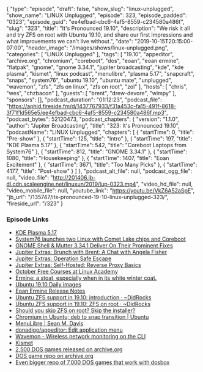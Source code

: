 {
  "type": "episode",
  "draft": false,
  "show_slug": "linux-unplugged",
  "show_name": "LINUX Unplugged",
  "episode": 323,
  "episode_padded": "0323",
  "episode_guid": "ee4efbad-cbc6-4af5-8559-c234580a486f",
  "slug": "323",
  "title": "It's Pronounced 19.10",
  "description": "We risk it all and try ZFS on root with Ubuntu 19.10, and share our first impressions and what improvements we can't live without.",
  "date": "2019-10-15T20:15:00-07:00",
  "header_image": "/images/shows/linux-unplugged.png",
  "categories": [
    "LINUX Unplugged"
  ],
  "tags": [
    "19.10",
    "appeditor",
    "archive.org",
    "chromium",
    "coreboot",
    "dos",
    "eoan",
    "eoan ermine",
    "flatpak",
    "gnome",
    "gnome 3.34.1",
    "jupiter broadcasting",
    "kde",
    "kde plasma",
    "kismet",
    "linux podcast",
    "menulibre",
    "plasma 5.17",
    "snapcraft",
    "snaps",
    "system76",
    "ubuntu 19.10",
    "ubuntu mate",
    "unplugged",
    "wavemon",
    "zfs",
    "zfs on linux",
    "zfs on root",
    "zol"
  ],
  "hosts": [
    "chris",
    "wes",
    "chzbacon"
  ],
  "guests": [
    "brent",
    "drew-devore",
    "wimpy"
  ],
  "sponsors": [],
  "podcast_duration": "01:12:23",
  "podcast_file": "https://aphid.fireside.fm/d/1437767933/f31a453c-fa15-491f-8618-3f71f1d565e5/ee4efbad-cbc6-4af5-8559-c234580a486f.mp3",
  "podcast_bytes": 52120473,
  "podcast_chapters": {
    "version": "1.1.0",
    "author": "Jupiter Broadcasting",
    "title": "323: It's Pronounced 19.10",
    "podcastName": "LINUX Unplugged",
    "chapters": [
      {
        "startTime": 0,
        "title": "Pre-show"
      },
      {
        "startTime": 125,
        "title": "Intro"
      },
      {
        "startTime": 197,
        "title": "KDE Plasma 5.17"
      },
      {
        "startTime": 542,
        "title": "Coreboot Laptops from System76"
      },
      {
        "startTime": 812,
        "title": "GNOME 3.34.1"
      },
      {
        "startTime": 1080,
        "title": "Housekeeping"
      },
      {
        "startTime": 1407,
        "title": "Eoan Excitement"
      },
      {
        "startTime": 3671,
        "title": "Too Many Picks"
      },
      {
        "startTime": 4177,
        "title": "Post-show"
      }
    ]
  },
  "podcast_alt_file": null,
  "podcast_ogg_file": null,
  "video_file": "http://201406.jb-dl.cdn.scaleengine.net/linuxun/2019/lup-0323.mp4",
  "video_hd_file": null,
  "video_mobile_file": null,
  "youtube_link": "https://youtu.be/VkZ6A52aSpE",
  "jb_url": "/135747/its-pronounced-19-10-linux-unplugged-323/",
  "fireside_url": "/323"
}


### Episode Links

  * [KDE Plasma 5.17](https://kde.org/announcements/plasma-5.17.0.php "KDE Plasma 5.17")
  * [System76 launches two Linux with Comet Lake chips and Coreboot](https://liliputing.com/2019/10/system76-launches-two-linux-with-comet-lake-chips-and-coreboot.html "System76 launches two Linux with Comet Lake chips and Coreboot")
  * [GNOME Shell & Mutter 3.34.1 Deliver On Their Prominent Fixes](https://www.phoronix.com/scan.php?page=news_item&px=GNOME-Shell-Mutter-3.34.1 "GNOME Shell & Mutter 3.34.1 Deliver On Their Prominent Fixes")
  * [Jupiter Extras: Brunch with Brent: A Chat with Angela Fisher](https://extras.show/21 "Jupiter Extras: Brunch with Brent: A Chat with Angela Fisher")
  * [Jupiter Extras: Operation Safe Escape](https://extras.show/20 "Jupiter Extras: Operation Safe Escape")
  * [Jupiter Extras: Self-Hosted: Reverse Proxy Basics](https://extras.show/19 "Jupiter Extras: Self-Hosted: Reverse Proxy Basics")
  * [October Free Courses at Linux Academy](https://linuxacademy.com/blog/announcements/free-courses-at-linux-academy-october-2019/ "October Free Courses at Linux Academy")
  * [Ermine: a stoat, especially when in its white winter coat.](http://www.theliberati.net/quaequamblog/wp-content/ermine-wallpaper-4.jpg "Ermine: a stoat, especially when in its white winter coat.")
  * [Ubuntu 19.10 Daily images](http://cdimage.ubuntu.com/ubuntu-mate/daily-live/current/ "Ubuntu 19.10 Daily images")
  * [Eoan Ermine Release Notes](https://wiki.ubuntu.com/EoanErmine/ReleaseNotes "Eoan Ermine Release Notes")
  * [Ubuntu ZFS support in 19.10: introduction · ~DidRocks](https://didrocks.fr/2019/08/06/ubuntu-zfs-support-in-19.10-introduction/ "Ubuntu ZFS support in 19.10: introduction · ~DidRocks")
  * [Ubuntu ZFS support in 19.10: ZFS on root · ~DidRocks](https://didrocks.fr/2019/10/11/ubuntu-zfs-support-in-19.10-zfs-on-root/ "Ubuntu ZFS support in 19.10: ZFS on root · ~DidRocks")
  * [Should you skip ZFS on root? Skip the installer?](https://didrocks.fr/images/zsys/eoan-installer-choice.png "Should you skip ZFS on root? Skip the installer?")
  * [Chromium in Ubuntu; deb to snap transition | Ubuntu](https://ubuntu.com/blog/chromium-in-ubuntu-deb-to-snap-transition "Chromium in Ubuntu; deb to snap transition | Ubuntu")
  * [MenuLibre | Sean M. Davis](https://bluesabre.org/projects/menulibre/ "MenuLibre | Sean M. Davis")
  * [donadigo/appeditor: Edit application menu](https://github.com/donadigo/appeditor "donadigo/appeditor: Edit application menu")
  * [Wavemon - Wireless network monitoring on the CLI](https://github.com/uoaerg/wavemon "Wavemon - Wireless network monitoring on the CLI")
  * [Kismet](https://www.kismetwireless.net/ "Kismet")
  * [2,500 DOS games released on archive.org](https://blog.archive.org/2019/10/13/2500-more-ms-dos-games-playable-at-the-archive/ "2,500 DOS games released on archive.org")
  * [DOS game repo on archive.org](https://archive.org/details/softwarelibrary_msdos_games?and%5B%5D=emulator_start%3A%2Aiafix%2A&sin=&sort=-publicdate "DOS game repo on archive.org")
  * [Even bigger repo of 7,000 DOS games that work with dosbox](https://exodos.the-eye.eu/ "Even bigger repo of 7,000 DOS games that work with dosbox")


